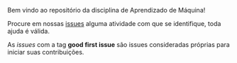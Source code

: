 Bem vindo ao repositório da disciplina de Aprendizado de Máquina!

Procure em nossas [issues](https://github.com/Machine-Learning-FGA/machinelearningfga.github.io/issues) alguma atividade com que se identifique, toda ajuda é válida.

As *issues* com a tag **good first issue** são issues consideradas próprias para iniciar suas contribuições.
